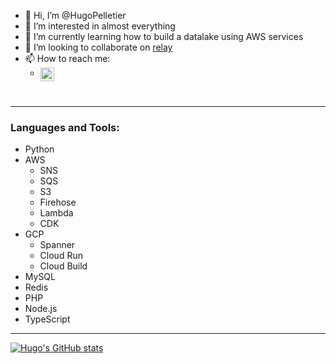 - 👋 Hi, I’m @HugoPelletier
- 👀 I’m interested in almost everything
- 🌱 I’m currently learning how to build a datalake using AWS services
- 💞️ I’m looking to collaborate on [relay](https://github.com/kubiclouds/relay)
- 📫 How to reach me:
   - [<img align="left" alt="codeSTACKr | LinkedIn" width="22px" src="https://cdn.jsdelivr.net/npm/simple-icons@v3/icons/linkedin.svg" />](https://www.linkedin.com/in/hugopelletier/)

<br />

---- 

### Languages and Tools:

- Python
- AWS
  - SNS
  - SQS
  - S3
  - Firehose
  - Lambda
  - CDK
- GCP
  - Spanner
  - Cloud Run
  - Cloud Build
- MySQL
- Redis
- PHP
- Node.js
- TypeScript


<!---
HugoPelletier/HugoPelletier is a ✨ special ✨ repository because its `README.md` (this file) appears on your GitHub profile.
You can click the Preview link to take a look at your changes.
--->

---- 

[![Hugo's GitHub stats](https://github-readme-stats.vercel.app/api?username=HugoPelletier&hide=stars&theme=dark)](https://github.com/anuraghazra/github-readme-stats)

